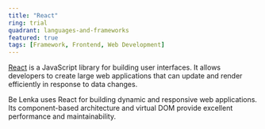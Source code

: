 ```yaml
---
title: "React"
ring: trial
quadrant: languages-and-frameworks
featured: true
tags: [Framework, Frontend, Web Development]
---
```


[React](https://reactjs.org/) is a JavaScript library for building user interfaces. It allows developers to create large web applications that can update and render efficiently in response to data changes.

Be Lenka uses React for building dynamic and responsive web applications. Its component-based architecture and virtual DOM provide excellent performance and maintainability.
